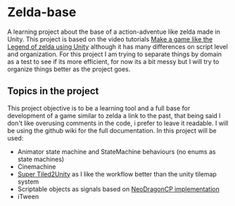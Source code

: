 # Zelda-base

A learning project about the base of a action-adventue like zelda made in Unity. This project is based on the video tutorials [Make a game like the Legend of zelda using Unity](https://www.youtube.com/playlist?list=PL4vbr3u7UKWp0iM1WIfRjCDTI03u43Zfu) although it has many differences on script level and organization. For this project I am trying to separate things by domain as a test to see if its more efficient, for now its a bit messy but I will try to organize things better as the project goes.

## Topics in the project
This project objective is to be a learning tool and a full base for development of a game similar to zelda a link to the past, that being said I don't like overusing comments in the code, i prefer to leave it  readable. I will be using the github wiki for the full documentation. In this project will be used:

- Animator state machine and StateMachine behaviours (no enums as state machines)
- Cinemachine
- [Super Tiled2Unity](https://github.com/Seanba/SuperTiled2Unity) as I like the workflow better than the unity tilemap system
- Scriptable objects as signals based on [NeoDragonCP implementation](https://github.com/NeoDragonCP/Unity-ScriptableObjects-Game-Events-)
- iTween